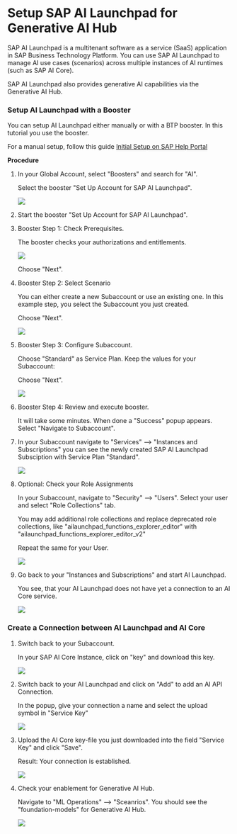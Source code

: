 # Setup SAP AI Launchpad for Generative AI Hub

SAP AI Launchpad is a multitenant software as a service (SaaS) application in SAP Business Technology Platform. You can use SAP AI Launchpad to manage AI use cases (scenarios) across multiple instances of AI runtimes (such as SAP AI Core). 

SAP AI Launchpad also provides generative AI capabilities via the Generative AI Hub.




### Setup AI Launchpad with a Booster

You can setup AI Launchpad either manually or with a BTP booster. In this tutorial you use the booster. 

For a manual setup, follow this guide [Initial Setup on SAP Help Portal](https://help.sap.com/docs/ai-launchpad/sap-ai-launchpad/initial-setup?locale=en-US)


**Procedure**

1. In your Global Account, select "Boosters" and search for "AI".

   Select the booster "Set Up Account for SAP AI Launchpad".

    ![](images/20_ail_booster.png)

2. Start the booster "Set Up Account for SAP AI Launchpad".



3. Booster Step 1: Check Prerequisites.

    The booster checks your authorizations and entitlements.
  
    ![](images/21_ail_boo_step1.png) 

    Choose "Next".

4. Booster Step 2: Select Scenario

    You can either create a new Subaccount or use an existing one. In this example step, you select the Subaccount you just created.

    Choose "Next".

    ![](images/21_ail_boo_step2.png)


5. Booster Step 3: Configure Subaccount.

    Choose "Standard" as Service Plan. Keep the values for your Subaccount: 

    Choose "Next".

    ![](images/22_ail_boo_step3.png)

6. Booster Step 4: Review and execute booster. 

    It will take some minutes. When done a "Success" popup appears. Select "Navigate to Subaccount".


7. In your Subaccount navigate to "Services" --> "Instances and Subscriptions" you can see the newly created SAP AI Launchpad Subsciption with Service Plan "Standard".

    ![](images/23_ail_result.png)


8. Optional: Check your Role Assignments

    In your Subaccount, navigate to "Security" --> "Users". Select your user and select "Role Collections" tab.

    You may add additional role collections and replace deprecated role collections, like "ailaunchpad_functions_explorer_editor" with "ailaunchpad_functions_explorer_editor_v2"

    Repeat the same for your User.

    ![](images/24_ail_roles.png)

10. Go back to your "Instances and Subscriptions" and start AI Launchpad.

    You see, that your AI Launchpad does not have yet a connection to an AI Core service.

    ![](images/25_ail_noapicon.png)



### Create a Connection between AI Launchpad and AI Core

1. Switch back to your Subaccount.

    In your SAP AI Core Instance, click on "key" and download this key.

    ![](images/26_ail_keydownload.png)

2. Switch back to your AI Launchpad and click on "Add" to add an AI API Connection.

    In the popup, give your connection a name and select the upload symbol in "Service Key"

    ![](images/27_ail_con_create.png)

3. Upload the AI Core key-file you just downloaded into the field "Service Key" and click "Save".

    Result: Your connection is established.

    ![](images/28_ail_connected.png)

4. Check your enablement for Generative AI Hub.

    Navigate to "ML Operations" --> "Sceanrios". You should see the "foundation-models" for Generative AI Hub.

    ![](images/29_ail_foundationmodels.png)
